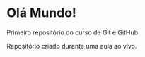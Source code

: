 # Olá Mundo!
 Primeiro repositório do curso de Git e GitHub

Repositório criado durante uma aula ao vivo.